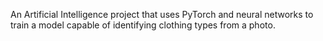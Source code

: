 An Artificial Intelligence project that uses PyTorch and neural networks to train a model capable of identifying clothing types from a photo.
